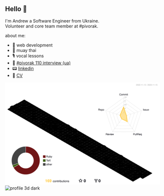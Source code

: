 ## Hello 👋
I'm Andrew a Software Engineer from Ukraine.<br>
Volunteer and core team member at #pivorak.

about me:
- :gem: web development
- :boxing_glove: muay thai
- :studio_microphone: vocal lessons
- :newspaper: [#pivorak 110 interview (ua)](https://medium.com/pivorak/andriy-shyika-f0617b6b2872)
- :pager: [linkedin](https://linkedin.com/in/sawhikes)
- :memo: [CV](https://github.com/skrix/cv)

![profile 3d light](./profile-3d-contrib/profile-day-rainbow.svg#gh-light-mode-only)
![profile 3d dark](./profile-3d-contrib/profile-night-rainbow.svg.svg#gh-dark-mode-only)

